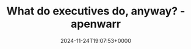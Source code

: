 ---
title: What do executives do, anyway? - apenwarr
slug: 20241124T190753
date: 2024-11-24T19:07:53+0000
params:
  url: https://apenwarr.ca/log/20190926
tags:
- culture
- to-read
---